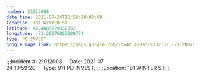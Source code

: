 ```yaml
---
number: 21012008
date_time: 2021-07-24T10:59:20+00:00
location: 181 WINTER ST
latitude: 42.4083729332352
longitude: -71.20076803080774
type: PD INVEST
google_maps_link: https://maps.google.com/?q=42.4083729332352,-71.20076803080774
---
```


;;;Incident #: 21012008     Date: 2021‐07‐24 10:59:20     Type: 911 PD INVEST;;;;;;Location: 181 WINTER ST;;;
